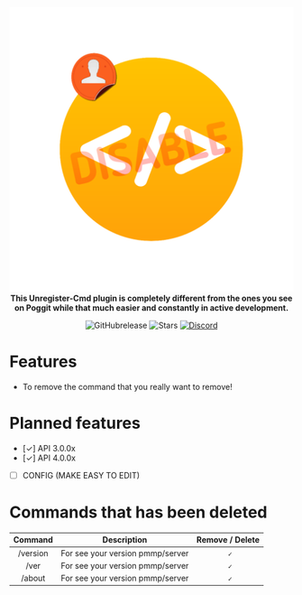 <p align="center">
    <a href="https://github.com/Arzxy/Unregister-Cmd"><img src="https://github.com/Arzxy/Unregister-Cmd/blob/master/icon.png"></img></a><br>
    <b>This Unregister-Cmd plugin is completely different from the ones you see on Poggit while that much easier and constantly in active development.</b>
</p>

<p align="center">
    <img alt="GitHubrelease" src="https://img.shields.io/github/v/release/Arzxy/Unregister-Cmd?label=release&sort=semver">
      <img alt="Stars" src= "https://img.shields.io/github/stars/Arzxy/Unregister-Cmd?style=for-the-badge">
    <a href="https://discord.gg/QfVEVTY"><img src="https://img.shields.io/discord/837701868649709568?label=discord&color=7289DA&logo=discord" alt="Discord" /></a>
</p>


# Features 

- To remove the command that you really want to remove!

# Planned features

- [✓] API 3.0.0x
- [✓] API 4.0.0x
- [ ] CONFIG (MAKE EASY TO EDIT)

# Commands that has been deleted

|Command|Description|Remove / Delete|
|:--:|:--:|:--:|
|/version|For see your version pmmp/server |` ✓`
|/ver|For see your version pmmp/server |` ✓`
|/about|For see your version pmmp/server |` ✓`
